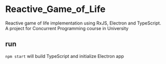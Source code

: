 # Reactive_Game_of_Life
Reactive game of life implementation using RxJS, Electron and TypeScript. A project for Concurrent Programming course in University

## run
`npm start` will build TypeScript and initialize Electron app
